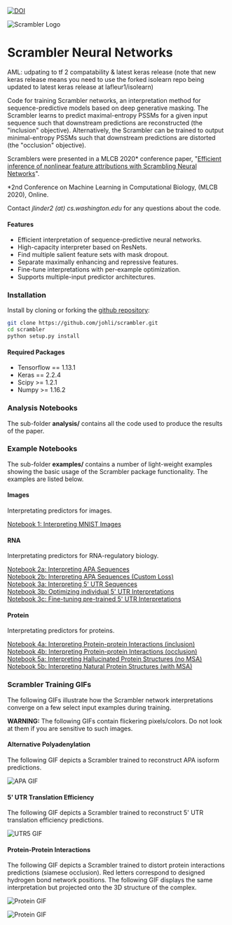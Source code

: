 [![DOI](https://zenodo.org/badge/357586795.svg)](https://zenodo.org/badge/latestdoi/357586795)

![Scrambler Logo](https://github.com/johli/scrambler/blob/master/resources/scrambler_logo.png?raw=true)

# Scrambler Neural Networks

AML: udpating to tf 2 compatability & latest keras release (note that new keras release means you need to use the forked isolearn repo being updated to latest keras release at lafleur1/isolearn)

Code for training Scrambler networks, an interpretation method for sequence-predictive models based on deep generative masking. The Scrambler learns to predict maximal-entropy PSSMs for a given input sequence such that downstream predictions are reconstructed (the "inclusion" objective). Alternatively, the Scrambler can be trained to output minimal-entropy PSSMs such that downstream predictions are distorted (the "occlusion" objective).

Scramblers were presented in a MLCB 2020* conference paper, "[Efficient inference of nonlinear feature attributions with Scrambling Neural Networks](https://drive.google.com/file/d/142tmyEMLUSsV-IEkN-NFcEUd7-LFwaAF/view?usp=sharing)".

*2nd Conference on Machine Learning in Computational Biology, (MLCB 2020), Online.

Contact *jlinder2 (at) cs.washington.edu* for any questions about the code.

#### Features
- Efficient interpretation of sequence-predictive neural networks.
- High-capacity interpreter based on ResNets.
- Find multiple salient feature sets with mask dropout.
- Separate maximally enhancing and repressive features.
- Fine-tune interpretations with per-example optimization.
- Supports multiple-input predictor architectures.

### Installation
Install by cloning or forking the [github repository](https://github.com/johli/scrambler.git):
```sh
git clone https://github.com/johli/scrambler.git
cd scrambler
python setup.py install
```

#### Required Packages
- Tensorflow == 1.13.1
- Keras == 2.2.4
- Scipy >= 1.2.1
- Numpy >= 1.16.2

### Analysis Notebooks 
The sub-folder **analysis/** contains all the code used to produce the results of the paper.

### Example Notebooks
The sub-folder **examples/** contains a number of light-weight examples showing the basic usage of the Scrambler package functionality. The examples are listed below.

#### Images
Interpretating predictors for images.

[Notebook 1: Interpreting MNIST Images](https://nbviewer.jupyter.org/github/johli/scrambler/blob/master/examples/image/scrambler_mnist_example.ipynb)<br/>

#### RNA
Interpretating predictors for RNA-regulatory biology.

[Notebook 2a: Interpreting APA Sequences](https://nbviewer.jupyter.org/github/johli/scrambler/blob/master/examples/dna/scrambler_apa_example.ipynb)<br/>
[Notebook 2b: Interpreting APA Sequences (Custom Loss)](https://nbviewer.jupyter.org/github/johli/scrambler/blob/master/examples/dna/scrambler_apa_example_custom_loss.ipynb)<br/>
[Notebook 3a: Interpreting 5' UTR Sequences](https://nbviewer.jupyter.org/github/johli/scrambler/blob/master/examples/dna/scrambler_optimus5_example.ipynb)<br/>
[Notebook 3b: Optimizing individual 5' UTR Interpretations](https://nbviewer.jupyter.org/github/johli/scrambler/blob/master/examples/dna/scrambler_optimus5_from_scratch_example.ipynb)<br/>
[Notebook 3c: Fine-tuning pre-trained 5' UTR Interpretations](https://nbviewer.jupyter.org/github/johli/scrambler/blob/master/examples/dna/scrambler_optimus5_finetuning_example.ipynb)<br/>

#### Protein
Interpretating predictors for proteins.

[Notebook 4a: Interpreting Protein-protein Interactions (inclusion)](https://nbviewer.jupyter.org/github/johli/scrambler/blob/master/examples/protein/scrambler_ppi_example_inclusion.ipynb)<br/>
[Notebook 4b: Interpreting Protein-protein Interactions (occlusion)](https://nbviewer.jupyter.org/github/johli/scrambler/blob/master/examples/protein/scrambler_ppi_example_label.ipynb)<br/>
[Notebook 5a: Interpreting Hallucinated Protein Structures (no MSA)](https://nbviewer.jupyter.org/github/johli/scrambler/blob/master/examples/protein/scrambler_rosetta_example_no_msa.ipynb)<br/>
[Notebook 5b: Interpreting Natural Protein Structures (with MSA)](https://nbviewer.jupyter.org/github/johli/scrambler/blob/master/examples/protein/scrambler_rosetta_example_with_msa.ipynb)<br/>

### Scrambler Training GIFs
The following GIFs illustrate how the Scrambler network interpretations converge on a few select input examples during training.

**WARNING:** The following GIFs contain flickering pixels/colors. Do not look at them if you are sensitive to such images.

#### Alternative Polyadenylation
The following GIF depicts a Scrambler trained to reconstruct APA isoform predictions.

![APA GIF](https://github.com/johli/scrambler/blob/master/resources/apa_inclusion_scrambler_smooth_target_bits_025.gif?raw=true)

#### 5' UTR Translation Efficiency
The following GIF depicts a Scrambler trained to reconstruct 5' UTR translation efficiency predictions.

![UTR5 GIF](https://github.com/johli/scrambler/blob/master/resources/optimus5_inclusion_scrambler_bits_0125.gif?raw=true)

#### Protein-Protein Interactions
The following GIF depicts a Scrambler trained to distort protein interactions predictions (siamese occlusion). Red letters correspond to designed hydrogen bond network positions. The following GIF displays the same interpretation but projected onto the 3D structure of the complex.

![Protein GIF](https://github.com/johli/scrambler/blob/master/resources/ppi_occlusion_scrambler_bits_24.gif?raw=true)

![Protein GIF](https://github.com/johli/scrambler/blob/master/resources/ppi_occlusion_scrambler_bits_24_3d.gif?raw=true)
